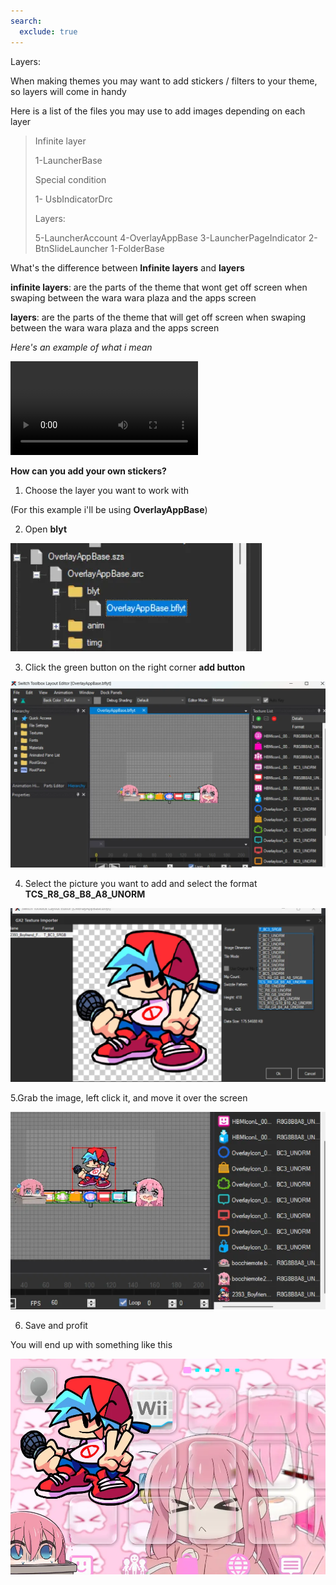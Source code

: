 ```yaml
---
search:
  exclude: true
---
```


Layers:

When making themes you may want to add stickers / filters to your theme, so layers will come in handy

Here is a list of the files you may use to add images depending on each layer

> Infinite layer
> 
> 1-LauncherBase 
> 
> Special condition
> 
> 1- UsbIndicatorDrc
> 
> Layers:
> 
> 5-LauncherAccount
> 4-OverlayAppBase
> 3-LauncherPageIndicator
> 2-BtnSlideLauncher
> 1-FolderBase

What's the difference between **Infinite layers** and **layers**

**infinite layers**: are the parts of the theme that wont get off screen when swaping between the wara wara plaza and the apps screen

**layers**: are the parts of the theme that will get off screen when swaping between the wara wara plaza and the apps screen

*Here's an example of what i mean*

<video controls>
<source src="../imgs/layers/vl.webm" type="video/mp4">
</video>

**How can you add your own stickers?**

1. Choose the layer you want to work with

(For this example i'll be using **OverlayAppBase**)

2. Open **blyt**

![Image title](imgs/layers/l1.webp)

3. Click the green button on the right corner **add button**

![Image title](imgs/layers/l2.webp)

4. Select the picture you want to add and select the format **TCS_R8_G8_B8_A8_UNORM**

![Image title](imgs/layers/l3.webp)

5.Grab the image, left click it, and move it over the screen

![Image title](imgs/layers/l4.webp)

6. Save and profit

You will end up with something like this

![Image title](imgs/layers/l5.webp)